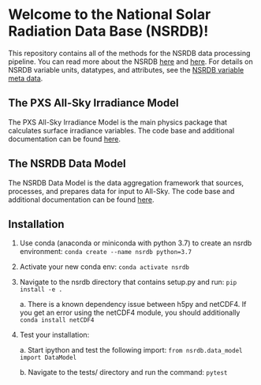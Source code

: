 # Welcome to the National Solar Radiation Data Base (NSRDB)!
This repository contains all of the methods for the NSRDB data processing pipeline. 
You can read more about the NSRDB [here](https://nsrdb.nrel.gov/) and [here](https://www.sciencedirect.com/science/article/pii/S136403211830087X). 
For details on NSRDB variable units, datatypes, and attributes, see the [NSRDB variable meta data](https://github.nrel.gov/PXS/nsrdb/blob/master/config/nsrdb_vars.csv).

## The PXS All-Sky Irradiance Model
The PXS All-Sky Irradiance Model is the main physics package that calculates surface irradiance variables. 
The code base and additional documentation can be found [here](https://github.nrel.gov/PXS/nsrdb/tree/master/nsrdb/all_sky).

## The NSRDB Data Model
The NSRDB Data Model is the data aggregation framework that sources, processes, and prepares data for input to All-Sky. 
The code base and additional documentation can be found [here](https://github.nrel.gov/PXS/nsrdb/tree/master/nsrdb/data_model).

## Installation
1. Use conda (anaconda or miniconda with python 3.7) to create an nsrdb environment: `conda create --name nsrdb python=3.7`
2. Activate your new conda env: `conda activate nsrdb`
3. Navigate to the nsrdb directory that contains setup.py and run: `pip install -e .`
    
    a. There is a known dependency issue between h5py and netCDF4. If you get an error using the netCDF4 module, you should additionally `conda install netCDF4`
    
4. Test your installation:
    
    a. Start ipython and test the following import: `from nsrdb.data_model import DataModel`

    b. Navigate to the tests/ directory and run the command: `pytest`
